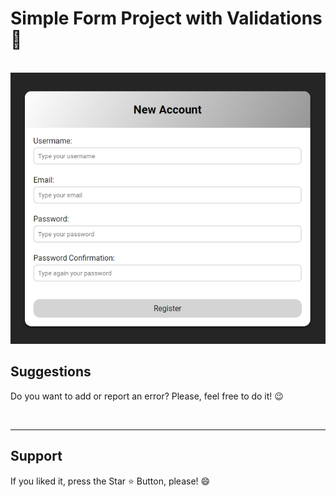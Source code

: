# Simple Form Project with Validations 📃

<br>

<img src="src/img/img-project.png" alt="Imagem do Projeto">

<h2> Suggestions </h2>
<p> Do you want to add or report an error? Please, feel free to do it! 😉 </p>

<br>
<hr>
<h2> Support </h2>
<p> If you liked it, press the Star ⭐ Button, please! 😄 </p>
